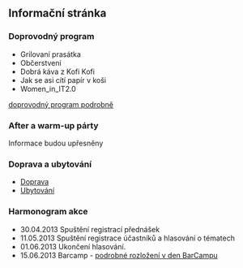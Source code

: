 Informační stránka
------------------

### Doprovodný program
 - Grilovaní prasátka
 - Občerstvení
 - Dobrá káva z Kofi Kofi
 - Jak se asi cítí papír v koši
 - Women_in_IT2.0

[doprovodný program podrobně](/stranka/doprovodny-program/)

### After a warm-up párty
Informace budou upřesněny

### Doprava a ubytování
 - [Doprava](/stranka/doprava/)
 - [Ubytování](/stranka/ubytovani/)

### Harmonogram akce ###
 - 30.04.2013 Spuštění registrací přednášek
 - 11.05.2013 Spuštění registrace účastníků a hlasování o tématech
 - 01.06.2013 Ukončení hlasování.
 - 15.06.2013 Barcamp - [podrobné rozložení v den BarCampu](/stranka/harmonogram/)
